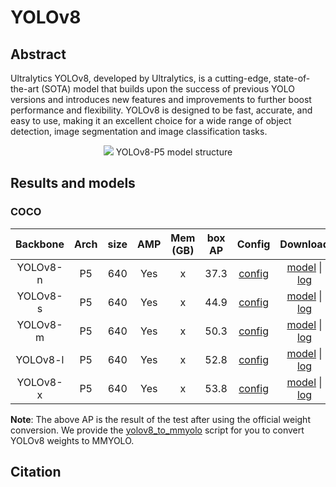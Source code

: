 # YOLOv8

<!-- [ALGORITHM] -->

## Abstract

Ultralytics YOLOv8, developed by Ultralytics, is a cutting-edge, state-of-the-art (SOTA) model that builds upon the success of previous YOLO versions and introduces new features and improvements to further boost performance and flexibility. YOLOv8 is designed to be fast, accurate, and easy to use, making it an excellent choice for a wide range of object detection, image segmentation and image classification tasks.

<div align=center>
<img src="https://user-images.githubusercontent.com/27466624/211974251-8de633c8-090c-47c9-ba52-4941dc9e3a48.jpg"/>
YOLOv8-P5 model structure
</div>

## Results and models

### COCO

| Backbone | Arch | size | AMP | Mem (GB) | box AP |                                                  Config                                                   |        Download        |
| :------: | :--: | :--: | :-: | :------: | :----: | :-------------------------------------------------------------------------------------------------------: | :--------------------: |
| YOLOv8-n |  P5  | 640  | Yes |    x     |  37.3  | [config](https://github.com/open-mmlab/mmyolo/tree/dev/configs/yolov8/yolov8_n_syncbn_8xb16-500e_coco.py) | [model](x) \| [log](x) |
| YOLOv8-s |  P5  | 640  | Yes |    x     |  44.9  | [config](https://github.com/open-mmlab/mmyolo/tree/dev/configs/yolov8/yolov8_s_syncbn_8xb16-500e_coco.py) | [model](x) \| [log](x) |
| YOLOv8-m |  P5  | 640  | Yes |    x     |  50.3  | [config](https://github.com/open-mmlab/mmyolo/tree/dev/configs/yolov8/yolov8_m_syncbn_8xb16-500e_coco.py) | [model](x) \| [log](x) |
| YOLOv8-l |  P5  | 640  | Yes |    x     |  52.8  | [config](https://github.com/open-mmlab/mmyolo/tree/dev/configs/yolov8/yolov8_l_syncbn_8xb16-500e_coco.py) | [model](x) \| [log](x) |
| YOLOv8-x |  P5  | 640  | Yes |    x     |  53.8  | [config](https://github.com/open-mmlab/mmyolo/tree/dev/configs/yolov8/yolov8_x_syncbn_8xb16-500e_coco.py) | [model](x) \| [log](x) |

**Note**: The above AP is the result of the test after using the official weight conversion. We provide the [yolov8_to_mmyolo](https://github.com/open-mmlab/mmyolo/tree/dev/tools/model_converters/yolov8_to_mmyolo.py) script for you to convert YOLOv8 weights to MMYOLO.

## Citation
